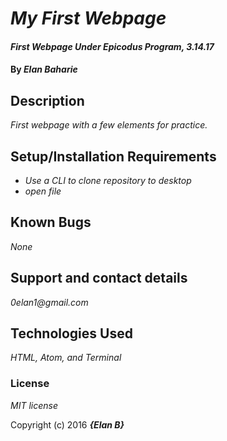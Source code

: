 # _My First Webpage_

#### _First Webpage Under Epicodus Program, 3.14.17_

#### By _**Elan Baharie**_

## Description

_First webpage with a few elements for practice._

## Setup/Installation Requirements

* _Use a CLI to clone repository to desktop_
* _open file_

## Known Bugs

_None_

## Support and contact details

_0elan1@gmail.com_

## Technologies Used

_HTML, Atom, and Terminal_

### License

*MIT license*

Copyright (c) 2016 **_{Elan B}_**
